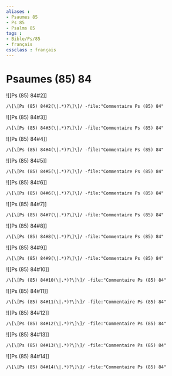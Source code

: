 ```yaml
---
aliases : 
- Psaumes 85
- Ps 85
- Psalms 85
tags : 
- Bible/Ps/85
- français
cssclass : français
---
```


# Psaumes (85) 84

![[Ps (85) 84#2]]

```query
/\[\[Ps (85) 84#2(\|.*)?\]\]/ -file:"Commentaire Ps (85) 84"
```

![[Ps (85) 84#3]]

```query
/\[\[Ps (85) 84#3(\|.*)?\]\]/ -file:"Commentaire Ps (85) 84"
```

![[Ps (85) 84#4]]

```query
/\[\[Ps (85) 84#4(\|.*)?\]\]/ -file:"Commentaire Ps (85) 84"
```

![[Ps (85) 84#5]]

```query
/\[\[Ps (85) 84#5(\|.*)?\]\]/ -file:"Commentaire Ps (85) 84"
```

![[Ps (85) 84#6]]

```query
/\[\[Ps (85) 84#6(\|.*)?\]\]/ -file:"Commentaire Ps (85) 84"
```

![[Ps (85) 84#7]]

```query
/\[\[Ps (85) 84#7(\|.*)?\]\]/ -file:"Commentaire Ps (85) 84"
```

![[Ps (85) 84#8]]

```query
/\[\[Ps (85) 84#8(\|.*)?\]\]/ -file:"Commentaire Ps (85) 84"
```

![[Ps (85) 84#9]]

```query
/\[\[Ps (85) 84#9(\|.*)?\]\]/ -file:"Commentaire Ps (85) 84"
```

![[Ps (85) 84#10]]

```query
/\[\[Ps (85) 84#10(\|.*)?\]\]/ -file:"Commentaire Ps (85) 84"
```

![[Ps (85) 84#11]]

```query
/\[\[Ps (85) 84#11(\|.*)?\]\]/ -file:"Commentaire Ps (85) 84"
```

![[Ps (85) 84#12]]

```query
/\[\[Ps (85) 84#12(\|.*)?\]\]/ -file:"Commentaire Ps (85) 84"
```

![[Ps (85) 84#13]]

```query
/\[\[Ps (85) 84#13(\|.*)?\]\]/ -file:"Commentaire Ps (85) 84"
```

![[Ps (85) 84#14]]

```query
/\[\[Ps (85) 84#14(\|.*)?\]\]/ -file:"Commentaire Ps (85) 84"
```

